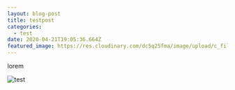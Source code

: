 ```yaml
---
layout: blog-post
title: testpost
categories:
  - test
date: 2020-04-21T19:05:36.664Z
featured_image: https://res.cloudinary.com/dc5q25fma/image/upload/c_fill,f_auto,g_faces,q_auto,w_1000/v1578091400/leaf-texture_dv47dn.jpg
---
```

lorem

![test](https://res.cloudinary.com/dc5q25fma/image/upload/c_fill,f_auto,g_faces,q_auto,w_1000/v1578091400/blog-hero_emkkly.jpg "test")